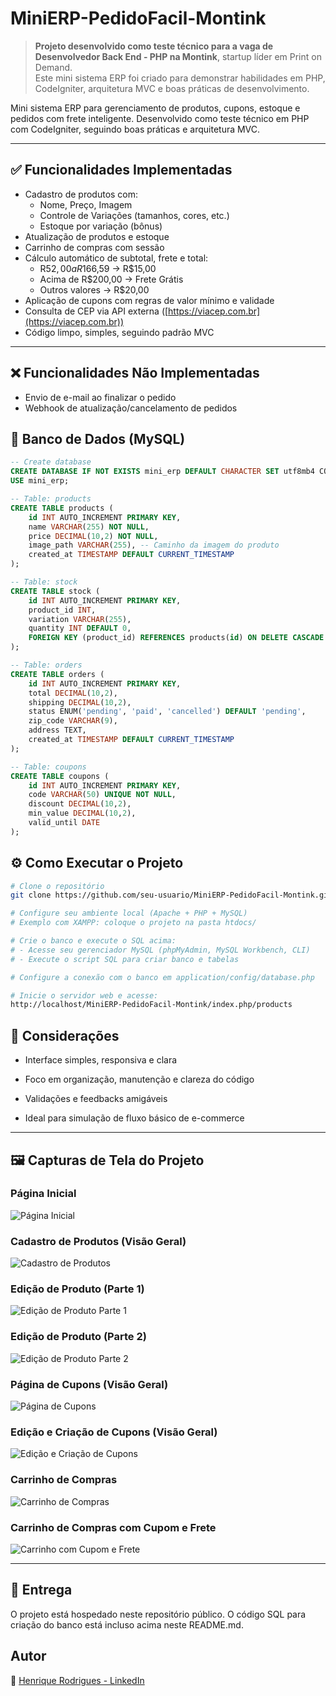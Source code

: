 # MiniERP-PedidoFacil-Montink

> **Projeto desenvolvido como teste técnico para a vaga de Desenvolvedor Back End - PHP na Montink**, startup líder em Print on Demand.  
> Este mini sistema ERP foi criado para demonstrar habilidades em PHP, CodeIgniter, arquitetura MVC e boas práticas de desenvolvimento.

Mini sistema ERP para gerenciamento de produtos, cupons, estoque e pedidos com frete inteligente. Desenvolvido como teste técnico em PHP com CodeIgniter, seguindo boas práticas e arquitetura MVC.

---

## ✅ Funcionalidades Implementadas

- Cadastro de produtos com:
  - Nome, Preço, Imagem
  - Controle de Variações (tamanhos, cores, etc.)
  - Estoque por variação (bônus)
- Atualização de produtos e estoque
- Carrinho de compras com sessão
- Cálculo automático de subtotal, frete e total:
  - R$52,00 a R$166,59 → R$15,00
  - Acima de R$200,00 → Frete Grátis
  - Outros valores → R$20,00
- Aplicação de cupons com regras de valor mínimo e validade
- Consulta de CEP via API externa ([https://viacep.com.br](https://viacep.com.br))
- Código limpo, simples, seguindo padrão MVC

---

## ❌ Funcionalidades Não Implementadas

- Envio de e-mail ao finalizar o pedido
- Webhook de atualização/cancelamento de pedidos


## 🧱 Banco de Dados (MySQL)

```sql
-- Create database
CREATE DATABASE IF NOT EXISTS mini_erp DEFAULT CHARACTER SET utf8mb4 COLLATE utf8mb4_general_ci;
USE mini_erp;

-- Table: products
CREATE TABLE products (
    id INT AUTO_INCREMENT PRIMARY KEY,
    name VARCHAR(255) NOT NULL,
    price DECIMAL(10,2) NOT NULL,
    image_path VARCHAR(255), -- Caminho da imagem do produto
    created_at TIMESTAMP DEFAULT CURRENT_TIMESTAMP
);

-- Table: stock
CREATE TABLE stock (
    id INT AUTO_INCREMENT PRIMARY KEY,
    product_id INT,
    variation VARCHAR(255),
    quantity INT DEFAULT 0,
    FOREIGN KEY (product_id) REFERENCES products(id) ON DELETE CASCADE
);

-- Table: orders
CREATE TABLE orders (
    id INT AUTO_INCREMENT PRIMARY KEY,
    total DECIMAL(10,2),
    shipping DECIMAL(10,2),
    status ENUM('pending', 'paid', 'cancelled') DEFAULT 'pending',
    zip_code VARCHAR(9),
    address TEXT,
    created_at TIMESTAMP DEFAULT CURRENT_TIMESTAMP
);

-- Table: coupons
CREATE TABLE coupons (
    id INT AUTO_INCREMENT PRIMARY KEY,
    code VARCHAR(50) UNIQUE NOT NULL,
    discount DECIMAL(10,2),
    min_value DECIMAL(10,2),
    valid_until DATE
);
```

## ⚙️ Como Executar o Projeto
```bash
# Clone o repositório
git clone https://github.com/seu-usuario/MiniERP-PedidoFacil-Montink.git

# Configure seu ambiente local (Apache + PHP + MySQL)
# Exemplo com XAMPP: coloque o projeto na pasta htdocs/

# Crie o banco e execute o SQL acima:
# - Acesse seu gerenciador MySQL (phpMyAdmin, MySQL Workbench, CLI)
# - Execute o script SQL para criar banco e tabelas

# Configure a conexão com o banco em application/config/database.php

# Inicie o servidor web e acesse:
http://localhost/MiniERP-PedidoFacil-Montink/index.php/products
```

## 📌 Considerações
- Interface simples, responsiva e clara

- Foco em organização, manutenção e clareza do código

- Validações e feedbacks amigáveis

- Ideal para simulação de fluxo básico de e-commerce

---

## 🖼️ Capturas de Tela do Projeto

### Página Inicial
![Página Inicial](assets/screenshots/pagina_inicial.png)

### Cadastro de Produtos (Visão Geral)
![Cadastro de Produtos](assets/screenshots/cadastro_de_produtos.png)

### Edição de Produto (Parte 1)
![Edição de Produto Parte 1](assets/screenshots/modo_edicao_1.png)

### Edição de Produto (Parte 2)
![Edição de Produto Parte 2](assets/screenshots/modo_edicao_2.png)

### Página de Cupons (Visão Geral)
![Página de Cupons](assets/screenshots/pagina_cupons.png)

### Edição e Criação de Cupons (Visão Geral)
![Edição e Criação de Cupons](assets/screenshots/edicao_e_criacao_cupons.png)

### Carrinho de Compras
![Carrinho de Compras](assets/screenshots/carrinho_de_compras.png)

### Carrinho de Compras com Cupom e Frete
![Carrinho com Cupom e Frete](assets/screenshots/carrinho_de_compras_cupom_e_frete.png)

---

## 🚀 Entrega
O projeto está hospedado neste repositório público. O código SQL para criação do banco está incluso acima neste README.md.


## Autor
👤 [Henrique Rodrigues - LinkedIn](https://www.linkedin.com/in/henriquerodrigues-dev/)  